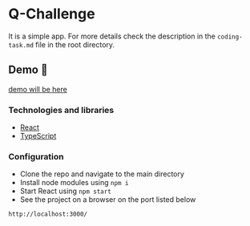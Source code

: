 # Q-Challenge

It is a simple app. For more details check the description in the ```coding-task.md``` file in the root directory.

## Demo :rocket:

[demo will be here](https://lukaszrej.github.io/q-challenge/)

### Technologies and libraries

- [React](https://reactjs.org/)
- [TypeScript](https://www.typescriptlang.org/)

### Configuration

- Clone the repo and navigate to the main directory
- Install node modules using ```npm i```
- Start React using ```npm start```
- See the project on a browser on the port listed below

```sh
http://localhost:3000/
```

